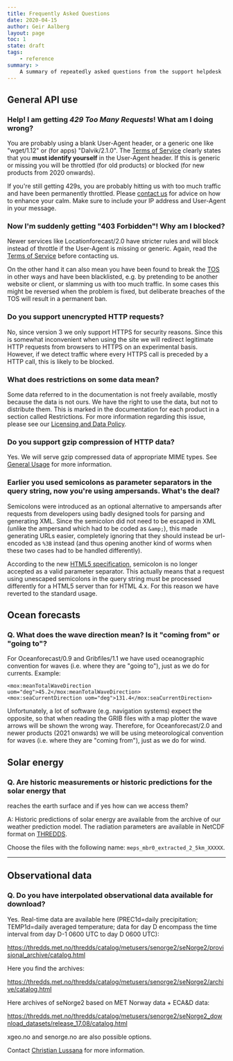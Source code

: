 ```yaml
---
title: Frequently Asked Questions
date: 2020-04-15
author: Geir Aalberg
layout: page
toc: 1
state: draft
tags:
    - reference
summary: >
    A summary of repeatedly asked questions from the support helpdesk
---
```


## General API use

### Help! I am getting *429 Too Many Requests*! What am I doing wrong?

You are probably using a blank User-Agent header, or a generic one like
"wget/1.12" or (for apps) "Dalvik/2.1.0".
The [Terms of Service](./TermsOfService) clearly states that you **must
identify yourself** in the User-Agent header. If this is generic or missing
you will be throttled (for old products) or blocked (for new products from 2020
onwards).

If you're still getting 429s, you are probably hitting us with too much traffic
and have been permanently throttled. Please [contact us](./support) for advice
on how to enhance your calm. Make sure to include your IP address and User-Agent
in your message.

### Now I'm suddenly getting "403 Forbidden"! Why am I blocked?

Newer services like Locationforecast/2.0 have stricter rules and will
block instead of throttle if the User-Agent is missing or generic.
Again, read the [Terms of Service](./TermsOfService) before contacting us.

On the other hand it can also mean you have been found to break the
[TOS](./TermsOfService) in other ways and have been blacklisted, e.g.
by pretending to be another website or client, or slamming us with too
much traffic. In some cases this might be reversed when the problem is fixed,
but deliberate breaches of the TOS will result in a permanent ban.

### Do you support unencrypted HTTP requests?

No, since version 3 we only support HTTPS for security reasons. Since this is
somewhat inconvenient when using the site we will redirect legitimate HTTP
requests from browsers to HTTPS on an experimental basis. However, if we detect
traffic where every HTTPS call is preceded by a HTTP call, this is likely to be
blocked.

### What does restrictions on some data mean?

Some data referred to in the documentation is not freely available, mostly
because the data is not ours. We have the right to use the data, but not to
distribute them. This is marked in the documentation for each product in a
section called Restrictions. For more information regarding this issue, please
see our [Licensing and Data Policy](.License).

### Do you support gzip compression of HTTP data?

Yes. We will serve gzip compressed data of appropriate MIME types.
See [General Usage](./usage) for more information.

### Earlier you used semicolons as parameter separators in the query string, now you're using ampersands. What's the deal?

Semicolons were introduced as an optional alternative to ampersands
after requests from developers using badly designed tools for parsing
and generating XML. Since the semicolon did not need to be escaped in
XML (unlike the ampersand which had to be coded as `&amp;`), this made
generating URLs easier, completely ignoring that they should instead
be url-encoded as `%3B` instead (and thus opening another kind of worms
when these two cases had to be handled differently).

According to the new [HTML5 specification](https://www.w3.org/TR/2014/REC-html5-20141028/forms.html#url-encoded-form-data),
semicolon is no longer accepted as a valid parameter separator.
This actually means that a request using unescaped semicolons
in the query string must be processed differently for a HTML5
server than for HTML 4.x. For this reason we have reverted to
the standard usage.

## Ocean forecasts

### Q. What does the wave direction mean? Is it "coming from" or "going to"?

For Oceanforecast/0.9 and Gribfiles/1.1 we have used oceanographic convention
for waves (i.e. where they are "going to"), just as we do for currents. Example:

    <mox:meanTotalWaveDirection uom="deg">45.2</mox:meanTotalWaveDirection>
    <mox:seaCurrentDirection uom="deg">131.4</mox:seaCurrentDirection>

Unfortunately, a lot of software (e.g. navigation systems) expect the opposite,
so that when reading the GRIB files with a map plotter the wave arrows will be
shown the wrong way. Therefore, for Oceanforecast/2.0 and newer products (2021
onwards) we will be using meteorological convention for waves (i.e. where they
are "coming from"), just as we do for wind.

## Solar energy

### Q. Are historic measurements or historic predictions for the solar energy that
reaches the earth surface and if yes how can we access them?

A: Historic predictions of solar energy are available from the archive of our
weather prediction model. The radiation parameters are available in NetCDF
format on [THREDDS](https://thredds.met.no/thredds/catalog/meps25epsarchive/catalog.html).

Choose the files with the following name: `meps_mbr0_extracted_2_5km_XXXXX`.

----------------------------------------

## Observational data

### Q. Do you have interpolated observational data available for download?

Yes. Real-time data are available here (PREC1d=daily precipitation; TEMP1d=daily
averaged temperature; data for day D encompass the time interval from day
D-1 0600 UTC to day D 0600 UTC):

<https://thredds.met.no/thredds/catalog/metusers/senorge2/seNorge2/provisional_archive/catalog.html>

Here you find the archives:

<https://thredds.met.no/thredds/catalog/metusers/senorge2/seNorge2/archive/catalog.html>

Here archives of seNorge2 based on MET Norway data + ECA&D data:

<https://thredds.met.no/thredds/catalog/metusers/senorge2/seNorge2_download_datasets/release_17.08/catalog.html>

xgeo.no and senorge.no are also possible options.

Contact [Christian Lussana](mailto:cristian.lussana@met.no) for more information.
